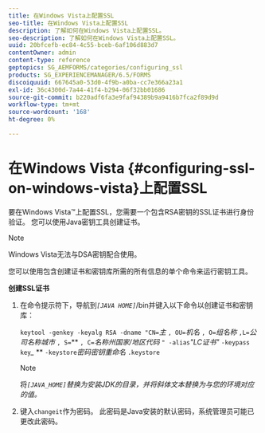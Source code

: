```yaml
---
title: 在Windows Vista上配置SSL
seo-title: 在Windows Vista上配置SSL
description: 了解如何在Windows Vista上配置SSL。
seo-description: 了解如何在Windows Vista上配置SSL。
uuid: 20bfcefb-ec84-4c55-bceb-6af106d883d7
contentOwner: admin
content-type: reference
geptopics: SG_AEMFORMS/categories/configuring_ssl
products: SG_EXPERIENCEMANAGER/6.5/FORMS
discoiquuid: 667645a0-53d0-4f9b-a0ba-cc7e366a23a1
exl-id: 36c4300d-7a44-41f4-b294-06f32bb01686
source-git-commit: b220adf6fa3e9faf94389b9a9416b7fca2f89d9d
workflow-type: tm+mt
source-wordcount: '168'
ht-degree: 0%

---
```


# 在Windows Vista {#configuring-ssl-on-windows-vista}上配置SSL

要在Windows Vista™上配置SSL，您需要一个包含RSA密钥的SSL证书进行身份验证。 您可以使用Java密钥工具创建证书。

>[!NOTE]
>
>Windows Vista无法与DSA密钥配合使用。

您可以使用包含创建证书和密钥库所需的所有信息的单个命令来运行密钥工具。

**创建SSL证书**

1. 在命令提示符下，导航到&#x200B;*`[JAVA HOME]`*/bin并键入以下命令以创建证书和密钥库：

   `keytool -genkey -keyalg RSA -dname "CN=`*主* `, OU=`*机名* `, O=`*组名称* `,L=`*公司名称城市* `, S=`** `, C=`*名称州国家/地区代码* `" -alias`*&quot;LC证书&quot;* `-keypass` `key`*_* ** `-keystore`*密码密钥重命名* `.keystore`

   >[!NOTE]
   >
   >将&#x200B;*`[JAVA_HOME]`替换为安装JDK的目录，并将斜体文本替换为与您的环境对应的值。*

1. 键入`changeit`作为密码。 此密码是Java安装的默认密码，系统管理员可能已更改此密码。

